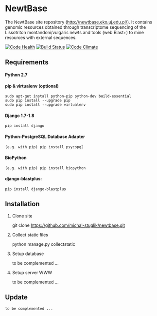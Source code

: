 NewtBase
========

The NewtBase site repository (http://newtbase.eko.uj.edu.pl/). It contains genomic resources obtained through transcriptome sequencing of the Lissotriton montandoni/vulgaris newts
and tools (web Blast+) to mine resources with external sequences.



[![Code Health](https://landscape.io/github/michal-stuglik/newtbase/master/landscape.svg?style=flat)](https://landscape.io/github/michal-stuglik/newtbase/master)
[![Build Status](https://travis-ci.org/michal-stuglik/newtbase.svg?branch=master)](https://travis-ci.org/michal-stuglik/newtbase)
[![Code Climate](https://codeclimate.com/github/michal-stuglik/newtbase/badges/gpa.svg)](https://codeclimate.com/github/michal-stuglik/newtbase)
    

Requirements
------------

####  Python 2.7

####   pip & virtualenv (optional)

    sudo apt-get install python-pip python-dev build-essential
    sudo pip install --upgrade pip
    sudo pip install --upgrade virtualenv


####   Django 1.7-1.8

    pip install django


####   Python-PostgreSQL Database Adapter

    (e.g. with pip) pip install psycopg2


#### BioPython

    (e.g. with pip) pip install biopython


####  django-blastplus:

    pip install django-blastplus


Installation
------------


1.  Clone site

    git clone https://github.com/michal-stuglik/newtbase.git


2.  Collect static files

    python manage.py collectstatic

3.  Setup database

    to be complemented ...


4.  Setup server WWW

    to be complemented ...




Update
------

    to be complemented ...



